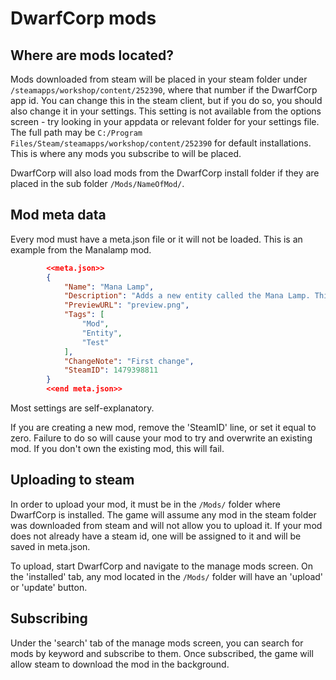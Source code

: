 ﻿
# DwarfCorp mods
## Where are mods located?
		
Mods downloaded from steam will be placed in your steam folder under `/steamapps/workshop/content/252390`, where that number if the DwarfCorp app id. You can change this in the steam client, but if you do so, you should also change it in your settings. This setting is not available from the options screen - try looking in your appdata or relevant folder for your settings file.
The full path may be `C:/Program Files/Steam/steamapps/workshop/content/252390` for default installations.
This is where any mods you subscribe to will be placed.

DwarfCorp will also load mods from the DwarfCorp install folder if they are placed in the sub folder `/Mods/NameOfMod/`.

## Mod meta data

Every mod must have a meta.json file or it will not be loaded. This is an example from the Manalamp mod.

```json
		<<meta.json>>
		{
			"Name": "Mana Lamp",
			"Description": "Adds a new entity called the Mana Lamp. This is a test.",
			"PreviewURL": "preview.png",
			"Tags": [
				"Mod",
				"Entity",
				"Test"
			],
			"ChangeNote": "First change",
			"SteamID": 1479398811
		}
		<<end meta.json>>
```

Most settings are self-explanatory. 

If you are creating a new mod, remove the 'SteamID' line, or set it equal to zero. Failure to do so will cause your mod to try and overwrite an existing mod. If you don't own the existing mod, this will fail.

## Uploading to steam

In order to upload your mod, it must be in the `/Mods/` folder where DwarfCorp is installed. The game will assume any mod in the steam folder was downloaded from steam and will not allow you to upload it. If your mod does not already have a steam id, one will be assigned to it and will be saved in meta.json.

To upload, start DwarfCorp and navigate to the manage mods screen. On the 'installed' tab, any mod located in the `/Mods/` folder will have an 'upload' or 'update' button.

## Subscribing

Under the 'search' tab of the manage mods screen, you can search for mods by keyword and subscribe to them. Once subscribed, the game will allow steam to download the mod in the background.
